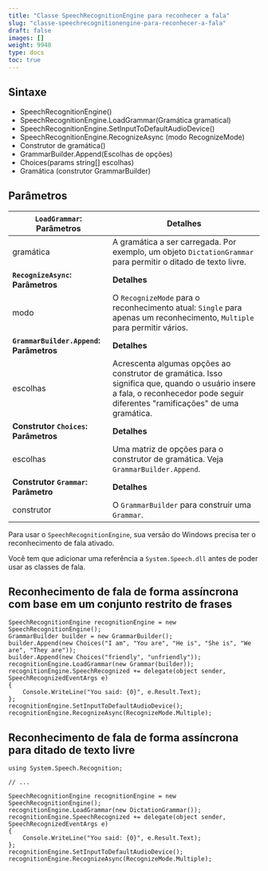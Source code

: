 ```yaml
---
title: "Classe SpeechRecognitionEngine para reconhecer a fala"
slug: "classe-speechrecognitionengine-para-reconhecer-a-fala"
draft: false
images: []
weight: 9948
type: docs
toc: true
---
```


## Sintaxe
- SpeechRecognitionEngine()
- SpeechRecognitionEngine.LoadGrammar(Gramática gramatical)
- SpeechRecognitionEngine.SetInputToDefaultAudioDevice()
- SpeechRecognitionEngine.RecognizeAsync (modo RecognizeMode)
- Construtor de gramática()
- GrammarBuilder.Append(Escolhas de opções)
- Choices(params string[] escolhas)
- Gramática (construtor GrammarBuilder)

## Parâmetros
| `LoadGrammar`: Parâmetros | Detalhes |
| --------- | ------- |  
| gramática | A gramática a ser carregada. Por exemplo, um objeto `DictationGrammar` para permitir o ditado de texto livre. |
| **`RecognizeAsync`: Parâmetros** | **Detalhes** |
| modo | O `RecognizeMode` para o reconhecimento atual: `Single` para apenas um reconhecimento, `Multiple` para permitir vários.
| **`GrammarBuilder.Append`: Parâmetros** | **Detalhes** |
| escolhas | Acrescenta algumas opções ao construtor de gramática. Isso significa que, quando o usuário insere a fala, o reconhecedor pode seguir diferentes "ramificações" de uma gramática. |
| **Construtor `Choices`: Parâmetros** | **Detalhes** |
| escolhas | Uma matriz de opções para o construtor de gramática. Veja `GrammarBuilder.Append`. |
| **Construtor `Grammar`: Parâmetro** | **Detalhes** |
| construtor | O `GrammarBuilder` para construir uma `Grammar`.

Para usar o `SpeechRecognitionEngine`, sua versão do Windows precisa ter o reconhecimento de fala ativado.

Você tem que adicionar uma referência a `System.Speech.dll` antes de poder usar as classes de fala.

## Reconhecimento de fala de forma assíncrona com base em um conjunto restrito de frases
    SpeechRecognitionEngine recognitionEngine = new SpeechRecognitionEngine();
    GrammarBuilder builder = new GrammarBuilder();
    builder.Append(new Choices("I am", "You are", "He is", "She is", "We are", "They are"));
    builder.Append(new Choices("friendly", "unfriendly"));
    recognitionEngine.LoadGrammar(new Grammar(builder));
    recognitionEngine.SpeechRecognized += delegate(object sender, SpeechRecognizedEventArgs e)
    {
        Console.WriteLine("You said: {0}", e.Result.Text);
    };
    recognitionEngine.SetInputToDefaultAudioDevice();
    recognitionEngine.RecognizeAsync(RecognizeMode.Multiple);

## Reconhecimento de fala de forma assíncrona para ditado de texto livre
    using System.Speech.Recognition;

    // ...

    SpeechRecognitionEngine recognitionEngine = new SpeechRecognitionEngine();
    recognitionEngine.LoadGrammar(new DictationGrammar());
    recognitionEngine.SpeechRecognized += delegate(object sender, SpeechRecognizedEventArgs e)
    {
        Console.WriteLine("You said: {0}", e.Result.Text);
    };
    recognitionEngine.SetInputToDefaultAudioDevice();
    recognitionEngine.RecognizeAsync(RecognizeMode.Multiple);

